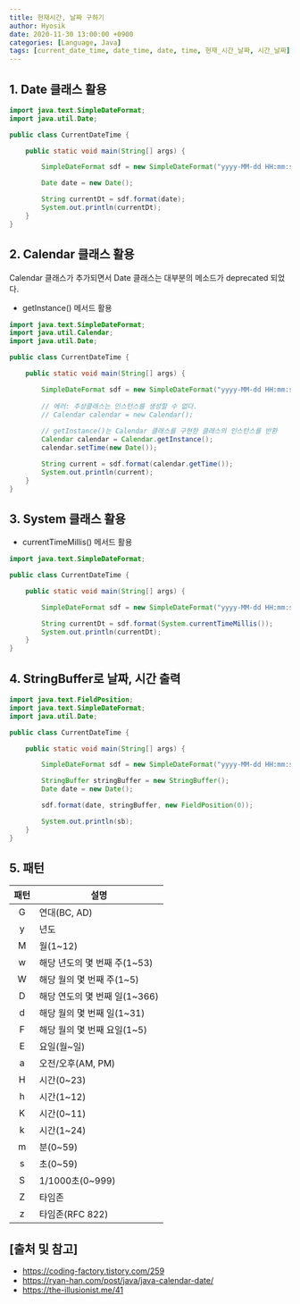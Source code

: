 ```yaml
--- 
title: 현재시간, 날짜 구하기
author: Hyosik
date: 2020-11-30 13:00:00 +0900
categories: [Language, Java]
tags: [current_date_time, date_time, date, time, 현재_시간_날짜, 시간_날짜]
---
```


## 1. Date 클래스 활용

```java
import java.text.SimpleDateFormat;
import java.util.Date;

public class CurrentDateTime {

    public static void main(String[] args) {

        SimpleDateFormat sdf = new SimpleDateFormat("yyyy-MM-dd HH:mm:ss");

        Date date = new Date();

        String currentDt = sdf.format(date);
        System.out.println(currentDt);
    }
}
```

## 2. Calendar 클래스 활용
Calendar 클래스가 추가되면서 Date 클래스는 대부분의 메소드가 deprecated 되었다.

* getInstance() 메서드 활용

```java
import java.text.SimpleDateFormat;
import java.util.Calendar;
import java.util.Date;

public class CurrentDateTime {

    public static void main(String[] args) {

        SimpleDateFormat sdf = new SimpleDateFormat("yyyy-MM-dd HH:mm:ss");
    
        // 에러: 추상클래스는 인스턴스를 생성할 수 없다.
        // Calendar calendar = new Calendar();
        
        // getInstance()는 Calendar 클래스를 구현한 클래스의 인스턴스를 반환
        Calendar calendar = Calendar.getInstance();
        calendar.setTime(new Date());

        String current = sdf.format(calendar.getTime());
        System.out.println(current);
    }
}
```

## 3. System 클래스 활용

* currentTimeMillis() 메서드 활용

```java
import java.text.SimpleDateFormat;

public class CurrentDateTime {

    public static void main(String[] args) {

        SimpleDateFormat sdf = new SimpleDateFormat("yyyy-MM-dd HH:mm:ss");

        String currentDt = sdf.format(System.currentTimeMillis());
        System.out.println(currentDt);
    }
}
```

## 4. StringBuffer로 날짜, 시간 출력

```java
import java.text.FieldPosition;
import java.text.SimpleDateFormat;
import java.util.Date;

public class CurrentDateTime {

    public static void main(String[] args) {

        SimpleDateFormat sdf = new SimpleDateFormat("yyyy-MM-dd HH:mm:ss");

        StringBuffer stringBuffer = new StringBuffer();
        Date date = new Date();

        sdf.format(date, stringBuffer, new FieldPosition(0));

        System.out.println(sb);
    }
}
```

## 5. 패턴

| 패턴 | 설명 |
|:---:|---|
| G | 연대(BC, AD)
| y | 년도
| M | 월(1~12)
| w | 해당 년도의 몇 번째 주(1~53)
| W | 해당 월의 몇 번째 주(1~5)
| D | 해당 연도의 몇 번째 일(1~366)
| d | 해당 월의 몇 번째 일(1~31)
| F | 해당 월의 몇 번째 요일(1~5)
| E | 요일(월~일)
| a | 오전/오후(AM, PM)
| H | 시간(0~23)
| h | 시간(1~12)
| K | 시간(0~11)
| k | 시간(1~24)
| m | 분(0~59)
| s | 초(0~59)
| S | 1/1000초(0~999)
| Z | 타임존
| z | 타임존(RFC 822)

## [출처 및 참고]
* <https://coding-factory.tistory.com/259>
* <https://ryan-han.com/post/java/java-calendar-date/>
* <https://the-illusionist.me/41>

